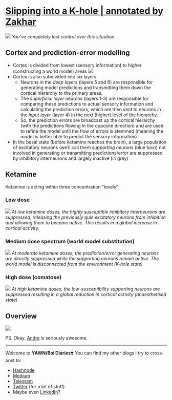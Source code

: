 # [Slipping into a K-hole | annotated by Zakhar](https://readwise.io/reader/shared/01gkza3w4pg4kw38bmgmpchvt2)
![](https://i.imgur.com/68cm6PI.png)
*You've completely lost control over this situation.*

## Cortex and prediction-error modelling
- Cortex is divided from lowest (sensory information) to higher (constructing a world model) areas
  ![](https://i.imgur.com/2VJEAwR.png)
- Cortex is also subdivided into six layers:
	- Neurons in the _deep layers_ (layers 5 and 6) are responsible for generating model predictions and transmitting them down the cortical hierarchy to the primary areas. 
	- The _superficial layer_ neurons (layers 1-3) are responsible for comparing these predictions to actual sensory information and calculating the prediction errors, which are then sent to neurons in the _input layer_ (layer 4) in the next (higher) level of the hierarchy. 
	- So, the prediction errors are broadcast up the cortical hierarchy (with the predictions flowing in the opposite direction) and are used to refine the model until the flow of errors is stemmed (meaning the model is better able to predict the sensory information).
- In the basal state (before ketamine reaches the brain), a large population of excitatory neurons (we’ll call them _supporting neurons_ (blue box)) not involved in generating or transmitting predictions/error are suppressed by inhibitory interneurons and largely inactive (in grey)
## Ketamine
Ketamine is acting within three concentration "levels":
### Low dose
![](https://i.imgur.com/vOYaXEP.png)
_At low ketamine doses, the highly susceptible inhibitory interneurons are suppressed, releasing the previously quie excitatory neurons from inhibition and allowing them to become active. This results in a global increase in cortical activity._
### Medium dose spectrum (world model substitution)
![](https://i.imgur.com/FKSU8kV.png)
_At moderate ketamine doses, the prediction/error generating neurons are directly suppressed while the supporting neurons remain active. The world model is disconnected from the environment (K-hole state)_
### High dose (comatose)
![](https://i.imgur.com/bGC7TMS.png)
_At high ketamine doses, the low-susceptibility supporting neurons are suppressed resulting in a global reduction in cortical activity (anaesthetised state)_
## Overview
![](https://i.imgur.com/ypeJZ7X.png)

PS. Okay, [Andre](https://alieninsect.substack.com) is seriously awesome.

---
Welcome to **YAWN/Boi Diaries**❣️
You can find my other blogs I try to cross-post to:
- [Hashnode](https://yawn.hashnode.dev/)
- [Medium](https://baldr.medium.com/)
- [Telegram](https://t.me/ohmyboi)
- [Twitter](https://twitter.com/ZakharKogan) (for a lot of stuff)
- Maybe even [LinkedIn](https://www.linkedin.com/in/zakhar-kogan/)?